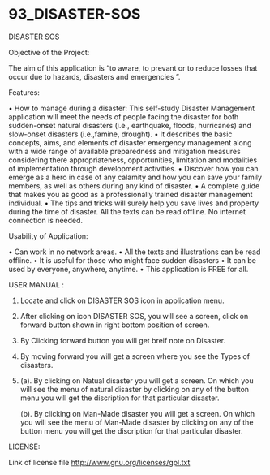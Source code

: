 93_DISASTER-SOS
===============
DISASTER SOS

Objective of the Project:
 
 The aim of this application is “to aware, to prevant or to reduce  losses that occur due to hazards, disasters and emergencies ”.
 

Features:

• How to manage during a disaster:
  This self-study Disaster Management application will meet the needs of  people facing the disaster for both sudden-onset natural disasters (i.e., earthquake, floods, hurricanes) and slow-onset disasters (i.e.,famine, drought).
•	It describes the basic concepts, aims, and elements of disaster emergency management along with a wide range of available preparedness and mitigation measures considering there appropriateness, opportunities, limitation and modalities of implementation through development activities. 
•	Discover how you can emerge as a hero in case of any calamity and how you can save your family members, as well as others during any kind of disaster.
•	A complete guide that makes you as good as a professionally trained disaster management individual.
•	The tips and tricks will surely help you save lives and property during the time of disaster.
  All the texts can be read offline. No internet connection is needed.

Usability of Application:

•	Can work in no network areas.
•	All the texts and illustrations can be read offline.
•	It is useful for those who might face sudden disasters
•	It can be used by everyone, anywhere, anytime.
•	This application is FREE for all.



USER MANUAL :

1.	Locate and click on DISASTER SOS icon in application menu.
                                     
2.	After clicking on icon DISASTER SOS, you will see a screen, click on forward button shown in right bottom position of screen.
               
3.	By Clicking forward button you will get breif note on Disaster.
       
4.	By moving forward you will get a screen where you see the Types of disasters.
             
5.	(a).  By clicking on Natual disaster you will get a screen.
          On which you will see the menu of natural disaster by clicking on any of the button menu you will get the discription for that particular disaster.

    (b).  By clicking on Man-Made disaster you will get a screen.
          On which you will see the menu of Man-Made disaster by clicking on any of the button menu you will get the discription for that particular disaster.




LICENSE:

Link of license file  http://www.gnu.org/licenses/gpl.txt

                          








 

